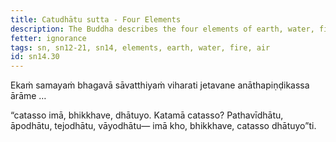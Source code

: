```yaml
---
title: Catudhātu sutta - Four Elements
description: The Buddha describes the four elements of earth, water, fire, and air in brief.
fetter: ignorance
tags: sn, sn12-21, sn14, elements, earth, water, fire, air
id: sn14.30
---
```


Ekaṁ samayaṁ bhagavā sāvatthiyaṁ viharati jetavane anāthapiṇḍikassa ārāme …

“catasso imā, bhikkhave, dhātuyo. Katamā catasso? Pathavīdhātu, āpodhātu, tejodhātu, vāyodhātu— imā kho, bhikkhave, catasso dhātuyo”ti.